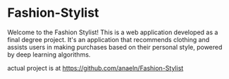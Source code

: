 # Fashion-Stylist
Welcome to the Fashion Stylist!
This is a web application developed as a final degree project.
It's an application that recommends clothing and assists users in making purchases based on their personal style, powered by deep learning algorithms.

actual project is at https://github.com/anaeln/Fashion-Stylist
